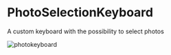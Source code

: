 # PhotoSelectionKeyboard
A custom keyboard with the possibility to select photos

![photokeyboard](https://user-images.githubusercontent.com/6782228/76443542-dcf3ec80-63c2-11ea-86fe-28b4f760f453.gif)
